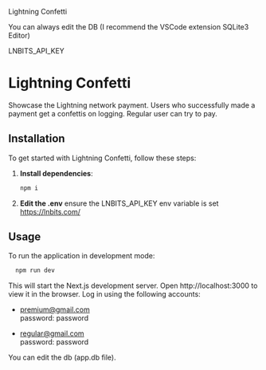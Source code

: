 Lightning Confetti

You can always edit the DB (I recommend the VSCode extension SQLite3 Editor)

LNBITS_API_KEY

# Lightning Confetti

Showcase the Lightning network payment. Users who successfully made a payment get a confettis on logging. Regular user can try to pay.

## Installation

To get started with Lightning Confetti, follow these steps:

1. **Install dependencies**:

   ```bash
   npm i
   ```

2. **Edit the .env**
   ensure the LNBITS_API_KEY env variable is set https://lnbits.com/

## Usage

To run the application in development mode:

```bash
  npm run dev
```

This will start the Next.js development server. Open http://localhost:3000 to view it in the browser.
Log in using the following accounts:

- premium@gmail.com\
password: password

- regular@gmail.com\
password: password

You can edit the db (app.db file).
